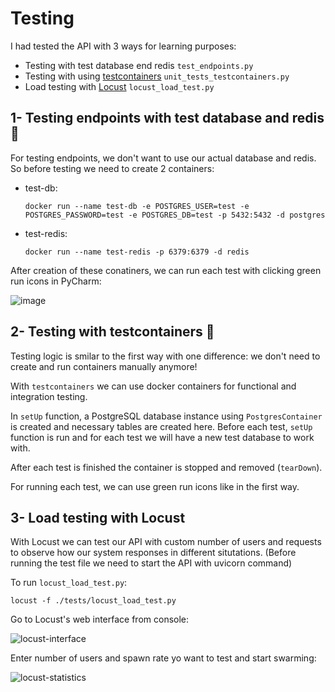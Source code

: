 # Testing 
I had tested the API with 3 ways for learning purposes:  
  - Testing with test database end redis ```test_endpoints.py```
  - Testing with using [testcontainers](https://github.com/testcontainers/testcontainers-python) ```unit_tests_testcontainers.py```
  - Load testing with [Locust](http://docs.locust.io/en/stable/) ```locust_load_test.py```  

## 1- Testing endpoints with test database and redis 🐳
For testing endpoints, we don't want to use our actual database and redis. So before testing we need to create 2 containers:  
  - test-db:  
    ``` 
    docker run --name test-db -e POSTGRES_USER=test -e POSTGRES_PASSWORD=test -e POSTGRES_DB=test -p 5432:5432 -d postgres 
    ```
  - test-redis:  
    ``` 
    docker run --name test-redis -p 6379:6379 -d redis 
    ```  
After creation of these conatiners, we can run each test with clicking green run icons in PyCharm:  

  ![image](https://user-images.githubusercontent.com/57798386/162152775-1cb7b3a5-d999-4486-992e-8058b709b5d1.png)

## 2- Testing with testcontainers 🧊
Testing logic is smilar to the first way with one difference: we don't need to create and run containers manually anymore!  

With ```testcontainers``` we can use docker containers for functional and integration testing.  

In ```setUp``` function, a PostgreSQL database instance using ```PostgresContainer``` is created and necessary tables are created here. Before each test, ```setUp``` function is run and for each test we will have a new test database to work with.  

After each test is finished the container is stopped and removed (```tearDown```).

For running each test, we can use green run icons like in the first way.

## 3- Load testing with Locust
With Locust we can test our API with custom number of users and requests to observe how our system responses in different situtations. 
(Before running the test file we need to start the API with uvicorn command)  

To run ```locust_load_test.py```:

  ```
  locust -f ./tests/locust_load_test.py
  ``` 
Go to Locust's web interface from console:  

![locust-interface](https://user-images.githubusercontent.com/57798386/162164681-2e6d3a88-d914-44f5-86ac-f6adc820628f.png)

Enter number of users and spawn rate yo want to test and start swarming:

![locust-statistics](https://user-images.githubusercontent.com/57798386/162162720-d63b0497-91d3-4bb9-bb1c-78bd30d042dd.png)


